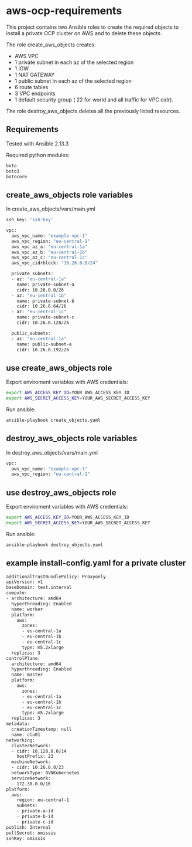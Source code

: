 aws-ocp-requirements
=========

This project contains two Ansible roles to create the required objects to install a private OCP cluster on AWS and to delete these objects. 
 
The role create_aws_objects creates:
 - AWS VPC
 - 1 private subnet in each az of the selected region
 - 1 IGW
 - 1 NAT GATEWAY
 - 1 public subnet in each az of the selected region 
 - 6 route tables
 - 3 VPC endpoints
 - 1 default security group ( 22 for world and all traffic for VPC cidr).

The role destroy_aws_objects deletes all the previously listed resources.


Requirements
------------
Tested with Ansible 2.13.3

Required python modules: 

```sh
boto
boto3
botocore
```


create_aws_objects role variables
--------------
In create_aws_objects/vars/main.yml

```sh
ssh_key: 'ssh-key'

vpc:
  aws_vpc_name: "example-vpc-1"
  aws_vpc_region: "eu-central-1"
  aws_vpc_az_a: "eu-central-1a"
  aws_vpc_az_b: "eu-central-1b"
  aws_vpc_az_c: "eu-central-1c"
  aws_vpc_cidrblock: "10.26.0.0/24"

  private_subnets:
  - az: "eu-central-1a"
    name: private-subnet-a
    cidr: 10.26.0.0/26
  - az: "eu-central-1b"
    name: private-subnet-b
    cidr: 10.26.0.64/26
  - az: "eu-central-1c"
    name: private-subnet-c
    cidr: 10.26.0.128/26

  public_subnets:
  - az: "eu-central-1a"
    name: public-subnet-a
    cidr: 10.26.0.192/26

```

use create_aws_objects role
----------------

Export enviroment variables with AWS credentials:
```sh
export AWS_ACCESS_KEY_ID=YOUR_AWS_ACCESS_KEY_ID
export AWS_SECRET_ACCESS_KEY=YOUR_AWS_SECRET_ACCESS_KEY
```


Run ansible:
```sh
ansible-playbook create_objects.yaml
```

destroy_aws_objects role variables
--------------
In destroy_aws_objects/vars/main.yml

```sh
vpc:
  aws_vpc_name: "example-vpc-1"
  aws_vpc_region: "eu-central-1"

```

use destroy_aws_objects role
----------------

Export enviroment variables with AWS credentials:
```sh
export AWS_ACCESS_KEY_ID=YOUR_AWS_ACCESS_KEY_ID
export AWS_SECRET_ACCESS_KEY=YOUR_AWS_SECRET_ACCESS_KEY
```


Run ansible:
```sh
ansible-playbook destroy_objects.yaml
```

example install-config.yaml for a private cluster
----------------


```sh
additionalTrustBundlePolicy: Proxyonly
apiVersion: v1
baseDomain: test.internal 
compute:
- architecture: amd64
  hyperthreading: Enabled
  name: worker
  platform:
    aws:
      zones:
      - eu-central-1a
      - eu-central-1b
      - eu-central-1c
      type: m5.2xlarge
  replicas: 3
controlPlane:
  architecture: amd64
  hyperthreading: Enabled
  name: master
  platform:
    aws:
      zones:
      - eu-central-1a
      - eu-central-1b
      - eu-central-1c
      type: m5.2xlarge
  replicas: 3
metadata:
  creationTimestamp: null
  name: clu01
networking:
  clusterNetwork:
  - cidr: 10.128.0.0/14
    hostPrefix: 23
  machineNetwork:
  - cidr: 10.26.0.0/23
  networkType: OVNKubernetes
  serviceNetwork:
  - 172.30.0.0/16
platform:
  aws:
    region: eu-central-1
    subnets:
    - private-a-id
    - private-b-id
    - private-c-id
publish: Internal
pullSecret: omissis
sshKey: omissis
```
